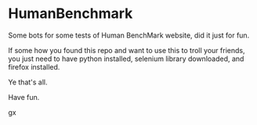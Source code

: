 # HumanBenchmark
Some bots for some tests of Human BenchMark website, did it just for fun.

If some how you found this repo and want to use this to troll your friends, you just need to have python installed,
selenium library downloaded, and firefox installed.

Ye that's all.

Have fun.

gx
